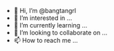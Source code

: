 - 👋 Hi, I’m @bangtangrl
- 👀 I’m interested in ...
- 🌱 I’m currently learning ...
- 💞️ I’m looking to collaborate on ...
- 📫 How to reach me ...

<!---
bangtangrl/bangtangrl is a ✨ special ✨ repository because its `README.md` (this file) appears on your GitHub profile.
You can click the Preview link to take a look at your changes.
--->
